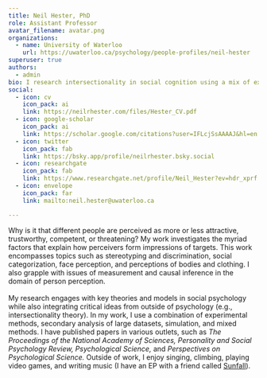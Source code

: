 ```yaml
---
title: Neil Hester, PhD
role: Assistant Professor
avatar_filename: avatar.png
organizations:
  - name: University of Waterloo
    url: https://uwaterloo.ca/psychology/people-profiles/neil-hester
superuser: true
authors:
  - admin
bio: I research intersectionality in social cognition using a mix of experimentation, simulation, and big data analysis.
social:
  - icon: cv
    icon_pack: ai
    link: https://neilrhester.com/files/Hester_CV.pdf
  - icon: google-scholar
    icon_pack: ai
    link: https://scholar.google.com/citations?user=IFLcjSsAAAAJ&hl=en
  - icon: twitter
    icon_pack: fab
    link: https://bsky.app/profile/neilrhester.bsky.social
  - icon: researchgate
    icon_pack: fab
    link: https://www.researchgate.net/profile/Neil_Hester?ev=hdr_xprf
  - icon: envelope
    icon_pack: far
    link: mailto:neil.hester@uwaterloo.ca

---
```

<!-- <b>Note: I am accepting a graduate student for Fall 2025! (Though, at this time, I am unable to consider international applicants without a source of external funding.)</b> -->
Why is it that different people are perceived as more or less attractive, trustworthy, competent, or threatening? My work investigates the myriad factors that explain how perceivers form impressions of targets. This work encompasses topics such as stereotyping and discrimination, social categorization, face perception, and perceptions of bodies and clothing. I also grapple with issues of measurement and causal inference in the domain of person perception.
</br></br>
My research engages with key theories and models in social psychology while also integrating critical ideas from outside of psychology (e.g., intersectionality theory). In my work, I use a combination of experimental methods, secondary analysis of large datasets, simulation, and mixed methods. I have published papers in various outlets, such as <i>The Proceedings of the National Academy of Sciences, Personality and Social Psychology Review, Psychological Science,</i> and <i>Perspectives on Psychological Science.</i> Outside of work, I enjoy singing, climbing, playing video games, and writing music (I have an EP with a friend called <a href="https://open.spotify.com/album/0uvxgVQmEKo3FpHdRjhN1I?si=NISzzj5nQ_WtViVCEpOLVQ&fbclid=IwAR1MbbgOn3OFGy6ReI_TlBSKGseazaGQIz351pFd9qAl7UsJ6cQgumMnl0o">Sunfall</a>).
